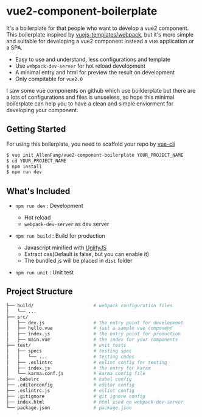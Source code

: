 # vue2-component-boilerplate
It's a boilerplate for that people who want to develop a vue2 component. This boilerplate inspired by [vuejs-templates/webpack](https://github.com/vuejs-templates/webpack), but it's
more simple and suitable for developing a vue2 component instead a vue application or a SPA.

* Easy to use and understand, less configurations and template
* Use ```webpack-dev-server``` for hot reload development
* A minimal entry and html for preview the result on development
* Only compitable for ```vue2.0```

I saw some vue components on github which use boilderplate but there are a lots of configurations
and files is unuseless, so hope this minimal boilerplate can help you to have a clean and simple enviorment for developing your component.

## Getting Started
For using this boilerplate, you need to scaffold your repo by [vue-cli](https://github.com/vuejs/vue-cli)
```sh
$ vue init AllenFang/vue2-component-boilerplate YOUR_PROJECT_NAME
$ cd YOUR_PROJECT_NAME
$ npm install
$ npm run dev
```

## What's Included
* ```npm run dev``` : Development
	* Hot reload
	* ```webpack-dev-server``` as dev server

* ```npm run build``` : Build for production
	* Javascript minified with [UglifyJS](https://github.com/mishoo/UglifyJS2)
	* Extract css(Default is false, but you can enable it)
	* The bundled js will be placed in ```dist``` folder

* ```npm run unit``` : Unit test

## Project Structure
```sh
├── build/                      # webpack configuration files
│   └── ...
├── src/
│   ├── dev.js                  # the entry point for development
│   ├── hello.vue               # just a sample vue component
│   ├── index.js                # the entry point for production
│   ├── main.vue                # the index for your components
├── test/                       # unit tests
│   ├── specs                   # testing spec
│   │   └── ...                 # testing codes
│   ├── .eslintrc               # eslint config for testing
│   ├── index.js                # the entry for karam
│   └── karma.conf.js           # karma config file
├── .babelrc                    # babel config
├── .editorconfig               # editor config
├── .eslintrc.js                # eslint config
├── .gitignore                  # git ignore config
├── index.html                  # html used on webpack-dev-server
└── package.json                # package.json
```